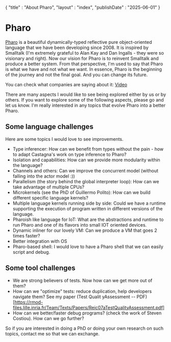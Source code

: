 {
"title" : "About Pharo",
"layout" : "index",
"publishDate" : "2025-06-01"
}

# Pharo

[Pharo](http://www.pharo.org) is a beautiful dynamically-typed reflective pure object-oriented language that we have been developing since 2008.
It is inspired by Smalltalk (I'm extremely grateful to Alan Kay and Dan Ingalls - they were so visionary and right). Now our vision for Pharo is to reinvent Smalltalk and produce a better system. 
From that perspective, I'm used to say that Pharo is what we have and not what we want. 
In essence, Pharo is the beginning of the journey and not the final goal. And you can change its future.

You can check what companies are saying about it: [Video](https://youtu.be/6tdkKNX2g4)

There are many aspects I would like to see being explored either by us or by others.
If you want to explore some of the following aspects, please go and let us know. 
I'm really interested in any topics that evolve Pharo into a better Pharo. 


## Some language challenges 
Here are some topics I would love to see improvements. 
- Type inferencer: How can we benefit from types without the pain - how to adapt Castagna's work on type inference to Pharo?
- Isolation and capabilities: How can we provide more modularity within the language?
- Channels and others: Can we improve the concurrent model (without falling into the actor model :))
- Parallelism (the story behind the global interpreter loop): How can we take advantage of multiple CPUs?
- Microkernels (see the PhD of Guillermo Polito): How can we build different specific language kernels?
- Multiple language kernels running side by side: Could we have a runtime supporting the execution of program written in different versions of the language. 
- Pharoish like language for IoT: What are the abstractions and runtime to run Pharo and one of its flavors into small IOT oriented devices. 
- Dynamic inliner for our lovely VM: Can we produce a VM that goes 2 times faster?
- Better integration with OS
- Pharo-based shell: I would love to have a Pharo shell that we can easily script and debug.

## Some tool challenges

- We are strong believers of tests. Now how can we get more out of them?
- How can we "optimize" tests: reduce duplication, help developers navigate them? See my paper (Test Qualit yAssessment -- PDF)[https://rmod-files.lille.inria.fr/Team/Texts/Papers/Reic07aTestQualityAssessment.pdf]
- How can we better/faster debug programs? (check the work of Steven Costiou). How can we go further?


So if you are interested in doing a PhD or doing your own research on such topics, contact me so that we can exchange.